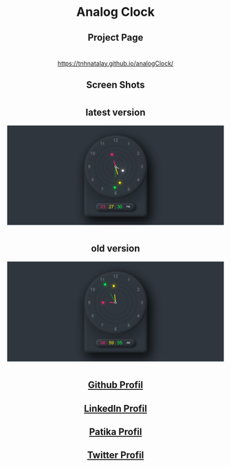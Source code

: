 <div align="center">

# Analog Clock
## Project Page
#
https://tnhnatalay.github.io/analogClock/
## Screen Shots
#
## latest version
![](images/screenShot2.png)
#
## old version
![](images/screenShot1.png)

# 
## [Github Profil](https://github.com/tnhnatalay)
## [LinkedIn Profil](https://www.linkedin.com/in/tnhnatalay/)
## [Patika Profil](https://app.patika.dev/tnhnatalay)
## [Twitter Profil](https://twitter.com/_monkgyatso)
# 

</div>
